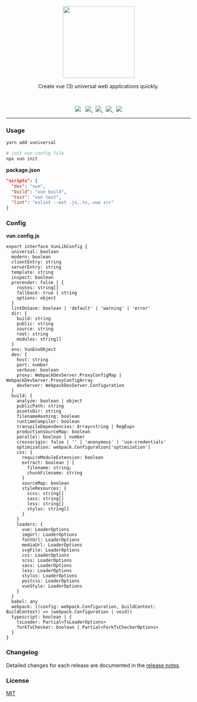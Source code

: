 <br>
<p align="center">
  <a href="https://github.surmon.me/vuniversal" target="_blank">
    <img src="https://raw.githubusercontent.com/surmon-china/vuniversal/master/presses/logo.png" width="195">
  </a>
</p>
<p align="center">Create vue (3) universal web applications quickly.</p>
<br>
<p align="center">
  <img src="https://img.shields.io/badge/MADE%20WITH-VUE-42a97a?style=for-the-badge&labelColor=35495d">
  &nbsp;
  <a href="https://github.com/surmon-china/vuniversal/stargazers" target="_blank">
    <img src="https://img.shields.io/github/stars/surmon-china/vuniversal.svg?style=for-the-badge">
  </a>
  &nbsp;
  <a href="https://www.npmjs.com/package/vuniversal" target="_blank">
    <img src="https://img.shields.io/npm/v/vuniversal?color=c7343a&label=npm&style=for-the-badge">
  </a>
  &nbsp;
  <a href="https://github.com/surmon-china/vuniversal/actions?query=workflow%3APublish" target="_blank">
    <img src="https://img.shields.io/github/workflow/status/surmon-china/vuniversal/Publish?label=publish&style=for-the-badge">
  </a>
  &nbsp;
  <a href="https://github.com/surmon-china/vuniversal/blob/master/LICENSE" target="_blank">
    <img src="https://img.shields.io/github/license/mashape/apistatus.svg?style=for-the-badge">
  </a>
</p>


---

### Usage

``` bash
yarn add vuniversal

# init vun config file
npx vun init
```

**package.json**

```json
"scripts": {
  "dev": "vun",
  "build": "vun build",
  "test": "vun test",
  "lint": "eslint --ext .js,.ts,.vue src"
}
```

### Config

**vun.config.js**

```Ts
export interface VunLibConfig {
  universal: boolean
  modern: boolean
  clientEntry: string
  serverEntry: string
  template: string
  inspect: boolean
  prerender: false | {
    routes: string[]
    fallback: true | string
    options: object
  }
  lintOnSave: boolean | 'default' | 'warning' | 'error'
  dir: {
    build: string
    public: string
    source: string
    root: string
    modules: string[]
  }
  env: VunEnvObject
  dev: {
    host: string
    port: number
    verbose: boolean
    proxy: WebpackDevServer.ProxyConfigMap | WebpackDevServer.ProxyConfigArray
    devServer: WebpackDevServer.Configuration
  }
  build: {
    analyze: boolean | object
    publicPath: string
    assetsDir: string
    filenameHashing: boolean
    runtimeCompiler: boolean
    transpileDependencies: Array<string | RegExp>
    productionSourceMap: boolean
    parallel: boolean | number 
    crossorigin: false | '' | 'anonymous' | 'use-credentials'
    optimization: webpack.Configuration['optimization']
    css: {
      requireModuleExtension: boolean
      extract: boolean | {
        filename: string;
        chunkFilename: string
      }
      sourceMap: boolean
      styleResources: {
        scss: string[]
        sass: string[]
        less: string[]
        stylus: string[]
      }
    }
    loaders: {
      vue: LoaderOptions
      imgUrl: LoaderOptions
      fontUrl: LoaderOptions
      mediaUrl: LoaderOptions
      svgFile: LoaderOptions
      css: LoaderOptions
      scss: LoaderOptions
      sass: LoaderOptions
      less: LoaderOptions
      stylus: LoaderOptions
      postcss: LoaderOptions
      vueStyle: LoaderOptions
    }
  }
  babel: any
  webpack: ((config: webpack.Configuration, buildContext: BuildContext) => (webpack.Configuration | void))
  typescript: boolean | {
    tsLoader: Partial<TsLoaderOptions>
    forkTsChecker: boolean | Partial<ForkTsCheckerOptions>
  }
}
```

### Changelog

Detailed changes for each release are documented in the [release notes](https://github.com/surmon-china/vuniversal/blob/master/CHANGELOG.md).

### License

[MIT](https://github.com/surmon-china/vuniversal/blob/master/LICENSE)
